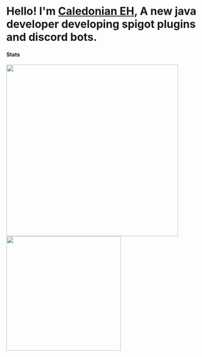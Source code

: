 # Hello! I'm [Caledonian EH](https://www.github.com/CaledonianEH "GitHub"), A new java developer developing spigot plugins and discord bots.


#### Stats
<p float="left">
  <img src="https://github-readme-stats.vercel.app/api?username=CaledonianEH" width="450" />
  <img src="https://github-readme-stats.vercel.app/api/top-langs/?username=CaledonianEH" width="300" /> 
</p>
